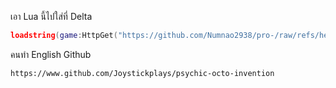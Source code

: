 เอา Lua นี้ไปใส่ที่ Delta
```delta.lua
loadstring(game:HttpGet("https://github.com/Numnao2938/pro-/raw/refs/heads/main/iamcat.lua", false))()
```

คนทำ English
Github
```github.com
https://www.github.com/Joystickplays/psychic-octo-invention
```
